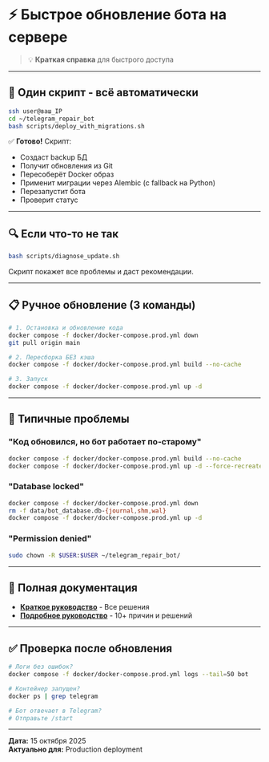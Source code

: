 # ⚡ Быстрое обновление бота на сервере

> 💡 **Краткая справка** для быстрого доступа

---

## 🚀 Один скрипт - всё автоматически

```bash
ssh user@ваш_IP
cd ~/telegram_repair_bot
bash scripts/deploy_with_migrations.sh
```

✅ **Готово!** Скрипт:
- Создаст backup БД
- Получит обновления из Git
- Пересоберёт Docker образ
- Применит миграции через Alembic (с fallback на Python)
- Перезапустит бота
- Проверит статус

---

## 🔍 Если что-то не так

```bash
bash scripts/diagnose_update.sh
```

Скрипт покажет все проблемы и даст рекомендации.

---

## 📋 Ручное обновление (3 команды)

```bash
# 1. Остановка и обновление кода
docker compose -f docker/docker-compose.prod.yml down
git pull origin main

# 2. Пересборка БЕЗ кэша
docker compose -f docker/docker-compose.prod.yml build --no-cache

# 3. Запуск
docker compose -f docker/docker-compose.prod.yml up -d
```

---

## 🐛 Типичные проблемы

### "Код обновился, но бот работает по-старому"
```bash
docker compose -f docker/docker-compose.prod.yml build --no-cache
docker compose -f docker/docker-compose.prod.yml up -d --force-recreate
```

### "Database locked"
```bash
docker compose -f docker/docker-compose.prod.yml down
rm -f data/bot_database.db-{journal,shm,wal}
docker compose -f docker/docker-compose.prod.yml up -d
```

### "Permission denied"
```bash
sudo chown -R $USER:$USER ~/telegram_repair_bot/
```

---

## 📖 Полная документация

- **[Краткое руководство](docs/troubleshooting/ОБНОВЛЕНИЕ_БОТА_КРАТКО.md)** - Все решения
- **[Подробное руководство](docs/troubleshooting/BOT_UPDATE_ISSUES.md)** - 10+ причин и решений

---

## ✅ Проверка после обновления

```bash
# Логи без ошибок?
docker compose -f docker/docker-compose.prod.yml logs --tail=50 bot

# Контейнер запущен?
docker ps | grep telegram

# Бот отвечает в Telegram?
# Отправьте /start
```

---

**Дата:** 15 октября 2025  
**Актуально для:** Production deployment

